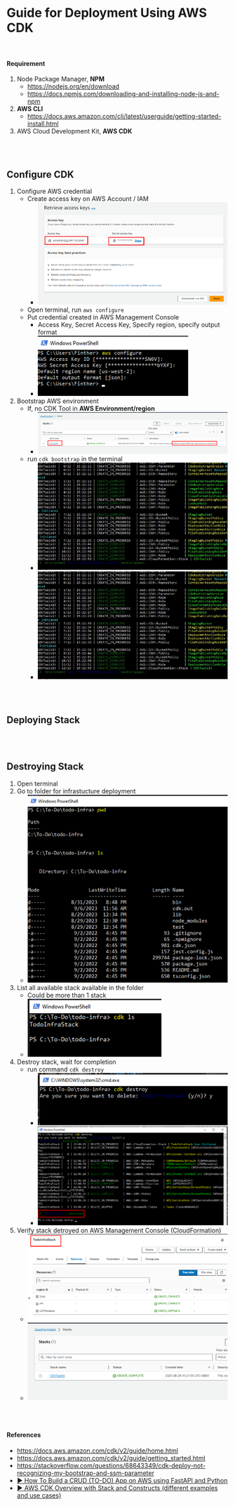 # Guide for Deployment Using AWS CDK
</br>

#### Requirement
1. Node Package Manager, **NPM**
    - https://nodejs.org/en/download
    - https://docs.npmjs.com/downloading-and-installing-node-js-and-npm
2. **AWS CLI**
    - https://docs.aws.amazon.com/cli/latest/userguide/getting-started-install.html
3. AWS Cloud Development Kit, **AWS CDK**

<br>
<br>

## Configure CDK
1. Configure AWS credential
    * Create access key on AWS Account / IAM
        - ![Access key](Configure-CDK/1.Access_Key.png)
    * Open terminal, run `aws configure`
    * Put credential created in AWS Management Console
        - Access Key, Secret Access Key, Specify region, specify output format
        - ![AWS Configure](Configure-CDK/2.AWS_Configure.png)
2. Bootstrap AWS environment
    * If, no CDK Tool in **AWS Environment/region**
       - ![CDK Toolkit in Environment](Configure-CDK/3.Bootstrap.png)
    * run `cdk bootstrap` in the terminal
       - ![Bootstrapping environment](Configure-CDK/5.Bootstrap_Environment(2).jfif)
       - ![Bootstrapping environment](Configure-CDK/5.Bootstrap_Environment(2).jfif)

<br>
<br>

## Deploying Stack



<br>
<br>

## Destroying Stack
1. Open terminal
2. Go to folder for infrastucture deployment
    * ![Navigate to Infrastructure Folder](Destroy-Stack/1.Stack_Folder.png)
3. List all available stack available in the folder
    * Could be more than 1 stack
    * ![List Stack(s)](Destroy-Stack/2.List_Stack.png)
4. Destroy stack, wait for completion
    * run command `cdk destroy`
        - ![Destroy stack](Destroy-Stack/3.Destroy_CDK.png)
        - ![Destroy stack 2](Destroy-Stack/4.Destroyed_Stack(s).png)
5. Verify stack detroyed on AWS Management Console (CloudFormation)
    * ![Verify destroy](Destroy-Stack/5.Verify.png)
    * ![Verify destroy](Destroy-Stack/6.Verify(2).png)


<br>
<br>

#### References
- https://docs.aws.amazon.com/cdk/v2/guide/home.html
- https://docs.aws.amazon.com/cdk/v2/guide/getting_started.html
- https://stackoverflow.com/questions/68643349/cdk-deploy-not-recognizing-my-bootstrap-and-ssm-parameter
- [▶ How To Build a CRUD (TO-DO) App on AWS using FastAPI and Python](https://www.youtube.com/watch?v=iLt00bqp6is)
- [▶ AWS CDK Overview with Stack and Constructs (different examples and use cases)](https://www.youtube.com/watch?v=h_gRGRbOjJ8)
